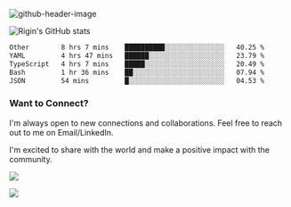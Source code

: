 
![github-header-image](https://github.com/riginoommen/riginoommen/assets/3840244/889cae65-df55-4cda-86cc-bf21bf1f2e96)

![Rigin's GitHub stats](https://github-readme-stats.vercel.app/api?username=riginoommen\&show_icons=true\&show=reviews,discussions_started,discussions_answered,prs_merged,prs_merged_percentage)


<!--START_SECTION:waka-->

```txt
Other        8 hrs 7 mins    ██████████░░░░░░░░░░░░░░░   40.25 %
YAML         4 hrs 47 mins   ██████░░░░░░░░░░░░░░░░░░░   23.79 %
TypeScript   4 hrs 7 mins    █████░░░░░░░░░░░░░░░░░░░░   20.49 %
Bash         1 hr 36 mins    ██░░░░░░░░░░░░░░░░░░░░░░░   07.94 %
JSON         54 mins         █░░░░░░░░░░░░░░░░░░░░░░░░   04.53 %
```

<!--END_SECTION:waka-->

### Want to Connect?

I'm always open to new connections and collaborations. Feel free to reach out to me on Email/LinkedIn.

I'm excited to share with the world and make a positive impact with the community.

![](https://komarev.com/ghpvc/?username=riginoommen)

![](https://hit.yhype.me/github/profile?user_id=3840244)

